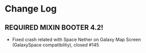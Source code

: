 # Change Log

## REQUIRED MIXIN BOOTER 4.2!

* Fixed crash related with Space Nether on Galaxy Map Screen (GalaxySpace compatibility), closed #145
